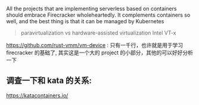 
All the projects that are implementing serverless based on containers should embrace Firecracker wholeheartedly.
It complements containers so well, and the best thing is that it can be managed by Kubernetes

> paravirtualization vs hardware-assisted virtualization
> Intel VT-x



https://github.com/rust-vmm/vm-device : 只有一千行，也许就是用于学习  firecracker 的基础了, 其实这是一个大的 project 的小部分，其他的可以好好分析一下


## 调查一下和 kata 的关系:

https://katacontainers.io/


